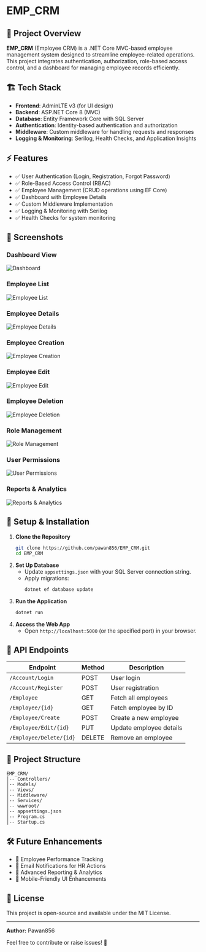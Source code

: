 # EMP_CRM

## 📌 Project Overview
**EMP_CRM** (Employee CRM) is a .NET Core MVC-based employee management system designed to streamline employee-related operations. This project integrates authentication, authorization, role-based access control, and a dashboard for managing employee records efficiently.

## 🏗️ Tech Stack
- **Frontend**: AdminLTE v3 (for UI design)
- **Backend**: ASP.NET Core 8 (MVC)
- **Database**: Entity Framework Core with SQL Server
- **Authentication**: Identity-based authentication and authorization
- **Middleware**: Custom middleware for handling requests and responses
- **Logging & Monitoring**: Serilog, Health Checks, and Application Insights

## ⚡ Features
- ✅ User Authentication (Login, Registration, Forgot Password)
- ✅ Role-Based Access Control (RBAC)
- ✅ Employee Management (CRUD operations using EF Core)
- ✅ Dashboard with Employee Details
- ✅ Custom Middleware Implementation
- ✅ Logging & Monitoring with Serilog
- ✅ Health Checks for system monitoring

## 📸 Screenshots

### Dashboard View
![Dashboard](https://raw.githubusercontent.com/pawan856/EMP_CRM/main/EMP_CRM/wwwroot/Images/EMP_CRM1.jpeg)

### Employee List
![Employee List](https://raw.githubusercontent.com/pawan856/EMP_CRM/main/EMP_CRM/wwwroot/Images/EMP_CRM2.jpeg)

### Employee Details
![Employee Details](https://raw.githubusercontent.com/pawan856/EMP_CRM/main/EMP_CRM/wwwroot/Images/EMP_CRM3.jpeg)

### Employee Creation
![Employee Creation](https://raw.githubusercontent.com/pawan856/EMP_CRM/main/EMP_CRM/wwwroot/Images/EMP_CRM4.jpeg)

### Employee Edit
![Employee Edit](https://raw.githubusercontent.com/pawan856/EMP_CRM/main/EMP_CRM/wwwroot/Images/EMP_CRM5.jpeg)

### Employee Deletion
![Employee Deletion](https://raw.githubusercontent.com/pawan856/EMP_CRM/main/EMP_CRM/wwwroot/Images/EMP_CRM6.jpeg)

### Role Management
![Role Management](https://raw.githubusercontent.com/pawan856/EMP_CRM/main/EMP_CRM/wwwroot/Images/EMP_CRM7.jpeg)

### User Permissions
![User Permissions](https://raw.githubusercontent.com/pawan856/EMP_CRM/main/EMP_CRM/wwwroot/Images/EMP_CRM8.jpeg)

### Reports & Analytics
![Reports & Analytics](https://raw.githubusercontent.com/pawan856/EMP_CRM/main/EMP_CRM/wwwroot/Images/EMP_CRM9.jpeg)

## 🚀 Setup & Installation
1. **Clone the Repository**
   ```sh
   git clone https://github.com/pawan856/EMP_CRM.git
   cd EMP_CRM
   ```
2. **Set Up Database**
   - Update `appsettings.json` with your SQL Server connection string.
   - Apply migrations:
     ```sh
     dotnet ef database update
     ```
3. **Run the Application**
   ```sh
   dotnet run
   ```
4. **Access the Web App**
   - Open `http://localhost:5000` (or the specified port) in your browser.

## 🔗 API Endpoints
| Endpoint              | Method | Description                 |
|----------------------|--------|-----------------------------|
| `/Account/Login`     | POST   | User login                  |
| `/Account/Register`  | POST   | User registration           |
| `/Employee`          | GET    | Fetch all employees         |
| `/Employee/{id}`     | GET    | Fetch employee by ID        |
| `/Employee/Create`   | POST   | Create a new employee       |
| `/Employee/Edit/{id}`| PUT    | Update employee details     |
| `/Employee/Delete/{id}` | DELETE | Remove an employee     |

## 📂 Project Structure
```
EMP_CRM/
│-- Controllers/
│-- Models/
│-- Views/
│-- Middleware/
│-- Services/
│-- wwwroot/
│-- appsettings.json
│-- Program.cs
│-- Startup.cs
```

## 🛠️ Future Enhancements
- 📌 Employee Performance Tracking
- 📌 Email Notifications for HR Actions
- 📌 Advanced Reporting & Analytics
- 📌 Mobile-Friendly UI Enhancements

## 📜 License
This project is open-source and available under the MIT License.

---
**Author:** Pawan856

Feel free to contribute or raise issues! 🚀

